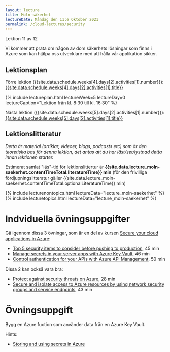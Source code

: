 ```yaml
---
layout: lecture
title: Moln-säkerhet
lectureDate: Måndag den 11:e Oktober 2021
permalink: /cloud-lectures/security
---
```


Lektion 11 av 12

Vi kommer att prata om någon av dom säkerhets lösningar som finns i Azure som kan hjälpa oss utvecklare med att hålla vår applikation sikker.

## Lektionsplan

Förre lektion ({{site.data.schedule.weeks[4].days[2].activities[1].number}}): <a href="{{site.data.schedule.weeks[4].days[2].activities[1].slug | prepend: site.baseurl }}">{{site.data.schedule.weeks[4].days[2].activities[1].title}}</a>

{% include lectureplan.html lectureWeek=5 lectureDay=0 lectureCaption="Lektion från kl. 8:30 till kl. 16:30" %}

Nästa lektion ({{site.data.schedule.weeks[5].days[2].activities[1].number}}): <a href="{{site.data.schedule.weeks[5].days[2].activities[1].slug | prepend: site.baseurl }}">{{site.data.schedule.weeks[5].days[2].activities[1].title}}</a> 

## Lektionslitteratur
*Detta är material (artiklar, videoer, blogs, podcasts etc) som är den teoretiska bas för denna lektion, det antas att du har läst/set/lystnad detta innan lektionen starter.*


Estimerat samlat "läs"-tid för lektionslittertur är **{{site.data.lecture_moln-saekerhet.contentTimeTotal.literatureTime}} min** (för den frivilliga fördjupningslitteratur gäller {{site.data.lecture_moln-saekerhet.contentTimeTotal.optionalLiteratureTime}} min)

{% include lecturenontopics.html lectureData="lecture_moln-saekerhet" %}
{% include lecturetopics.html lectureData="lecture_moln-saekerhet" %}

# Indviduella övningsuppgifter

Gå igennom dissa 3 övningar, som är en del av kursen [Secure your cloud applications in Azure](https://docs.microsoft.com/en-us/learn/paths/secure-your-cloud-apps/):
* [Top 5 security items to consider before pushing to production](https://docs.microsoft.com/en-us/learn/modules/top-5-security-items-to-consider/), 45 min
* [Manage secrets in your server apps with Azure Key Vault](https://docs.microsoft.com/en-us/learn/modules/manage-secrets-with-azure-key-vault/), 46 min
* [Control authentication for your APIs with Azure API Management](https://docs.microsoft.com/en-us/learn/modules/control-authentication-with-apim/), 50 min

Dissa 2 kan också vara bra:
* [Protect against security threats on Azure](https://docs.microsoft.com/en-us/learn/modules/protect-against-security-threats-azure/), 28 min
* [Secure and isolate access to Azure resources by using network security groups and service endpoints](https://docs.microsoft.com/en-us/learn/modules/secure-and-isolate-with-nsg-and-service-endpoints/), 43 min

# Övningsuppgift
Bygg en Azure fuction som använder data från en Azure Key Vault.

Hints:
* [Storing and using secrets in Azure](https://devblogs.microsoft.com/dotnet/storing-and-using-secrets-in-azure/)
